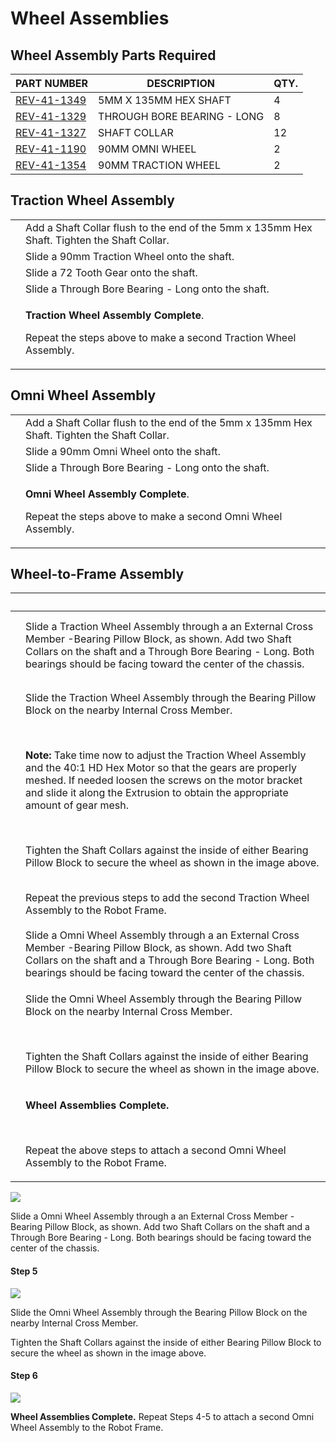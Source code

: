 # Wheel Assemblies

## Wheel Assembly Parts Required

| **PART NUMBER**                                         | **DESCRIPTION**             | **QTY.** |
| ------------------------------------------------------- | --------------------------- | -------- |
| [REV-41-1349](https://www.revrobotics.com/rev-41-1349/) | 5MM X 135MM HEX SHAFT       | 4        |
| [REV-41-1329](https://www.revrobotics.com/rev-41-1329/) | THROUGH BORE BEARING - LONG | 8        |
| [REV-41-1327](https://www.revrobotics.com/rev-41-1327/) | SHAFT COLLAR                | 12       |
| [REV-41-1190](https://www.revrobotics.com/rev-41-1190/) | 90MM OMNI WHEEL             | 2        |
| [REV-41-1354](https://www.revrobotics.com/rev-41-1354/) | 90MM TRACTION WHEEL         | 2        |

## Traction Wheel Assembly&#x20;

|                                                                                                                                                                                                                                                                                                      |                                                                                                                                           |
| ---------------------------------------------------------------------------------------------------------------------------------------------------------------------------------------------------------------------------------------------------------------------------------------------------- | ----------------------------------------------------------------------------------------------------------------------------------------- |
| <img src="https://2589213514-files.gitbook.io/~/files/v0/b/gitbook-legacy-files/o/assets%2F-M5yw0n8IneF5-9ybLjT%2F-MMRhIgLPv-irXg3_tVp%2F-MMS7-9MaArj9DtDKRjF%2FEDU%20Kit_TW%20-%20Add%20Shaft%20Collar.svg?alt=media&#x26;token=3a0b5541-9383-4c17-a3c7-bbc34b810706" alt="" data-size="original">  | Add a Shaft Collar flush to the end of the 5mm x 135mm Hex Shaft. Tighten the Shaft Collar.                                               |
| <img src="https://2589213514-files.gitbook.io/~/files/v0/b/gitbook-legacy-files/o/assets%2F-M5yw0n8IneF5-9ybLjT%2F-MMRhIgLPv-irXg3_tVp%2F-MMS7brR9Rp0vVs9e3BI%2FEDU%20Kit_TW%20-%20Add%20Wheel.svg?alt=media&#x26;token=370e28f0-e34c-4881-b7aa-78f0cd16aae2" alt="" data-size="original">           | Slide a 90mm Traction Wheel onto the shaft.                                                                                               |
| <img src="https://2589213514-files.gitbook.io/~/files/v0/b/gitbook-legacy-files/o/assets%2F-M5yw0n8IneF5-9ybLjT%2F-MMRhIgLPv-irXg3_tVp%2F-MMS8dJOMlF2JJQLQJ9q%2FEDU%20Kit_TW%20-%20Add%20Gear.svg?alt=media&#x26;token=f7f92654-8d82-479f-ab1b-04910f8eb7b1" alt="" data-size="original">            | Slide a 72 Tooth Gear onto the shaft.                                                                                                     |
| <img src="https://2589213514-files.gitbook.io/~/files/v0/b/gitbook-legacy-files/o/assets%2F-M5yw0n8IneF5-9ybLjT%2F-MMRhIgLPv-irXg3_tVp%2F-MMS9hPdrHbDTW-g3x7t%2FEDU%20Kit_TW%20-%20Add%20Long%20Bearing.svg?alt=media&#x26;token=74bd6c86-086e-4a8e-aed6-544746271d95" alt="" data-size="original">  | Slide a Through Bore Bearing - Long onto the shaft.                                                                                       |
| <img src="https://2589213514-files.gitbook.io/~/files/v0/b/gitbook-legacy-files/o/assets%2F-M5yw0n8IneF5-9ybLjT%2F-MMRhIgLPv-irXg3_tVp%2F-MMSA5_fq_u3WIqURPMy%2Fow_complete.svg?alt=media&#x26;token=729e906b-a7f2-4bf8-8cca-bb3fa2360dbe" alt="" data-size="original">                              | <p><strong>Traction Wheel Assembly Complete</strong>. </p><p></p><p>Repeat the steps above to make a second Traction Wheel Assembly. </p> |

## Omni Wheel Assembly&#x20;

|                                                                                                                                                                                                                                                                                                      |                                                                                                                                   |
| ---------------------------------------------------------------------------------------------------------------------------------------------------------------------------------------------------------------------------------------------------------------------------------------------------- | --------------------------------------------------------------------------------------------------------------------------------- |
| <img src="https://2589213514-files.gitbook.io/~/files/v0/b/gitbook-legacy-files/o/assets%2F-M5yw0n8IneF5-9ybLjT%2F-MMRhIgLPv-irXg3_tVp%2F-MMS7-9MaArj9DtDKRjF%2FEDU%20Kit_TW%20-%20Add%20Shaft%20Collar.svg?alt=media&#x26;token=3a0b5541-9383-4c17-a3c7-bbc34b810706" alt="" data-size="original">  | Add a Shaft Collar flush to the end of the 5mm x 135mm Hex Shaft. Tighten the Shaft Collar.                                       |
| <img src="https://2589213514-files.gitbook.io/~/files/v0/b/gitbook-legacy-files/o/assets%2F-M5yw0n8IneF5-9ybLjT%2F-MDMMYDcy7w_WL1Dcpmr%2F-MDMNeDLuLMnsQvq1azu%2FEDU%20Kit_OW%20-%20Add%20Omni%20Wheel.svg?alt=media&#x26;token=4e27b96a-e445-42db-9c98-b272168db28f" alt="" data-size="original">    | Slide a 90mm Omni Wheel onto the shaft.                                                                                           |
| <img src="https://2589213514-files.gitbook.io/~/files/v0/b/gitbook-legacy-files/o/assets%2F-M5yw0n8IneF5-9ybLjT%2F-MDMMYDcy7w_WL1Dcpmr%2F-MDMOlUpS8uZLi2ida-t%2FEDU%20Kit_OW%20-%20Add%20Long%20Bearing.svg?alt=media&#x26;token=f9dabc85-c139-4293-b17a-b6c573bd4d50" alt="" data-size="original">  | Slide a Through Bore Bearing - Long onto the shaft.                                                                               |
| <img src="https://2589213514-files.gitbook.io/~/files/v0/b/gitbook-legacy-files/o/assets%2F-M5yw0n8IneF5-9ybLjT%2F-MMRhIgLPv-irXg3_tVp%2F-MMSAg1-UqpRXq7v5MfV%2Fomni%20complete.svg?alt=media&#x26;token=677753f2-c18a-4ceb-af75-10b39a8d11ab" alt="" data-size="original">                          | <p><strong>Omni Wheel Assembly Complete</strong>. </p><p></p><p>Repeat the steps above to make a second Omni Wheel Assembly. </p> |

## Wheel-to-Frame Assembly

|                                                                                                                                                                                                                                                                                                                                     | ​                                                                                                                                                                                                                                                                                                                                                                                                                                                                                                                                                    |
| ----------------------------------------------------------------------------------------------------------------------------------------------------------------------------------------------------------------------------------------------------------------------------------------------------------------------------------- | ---------------------------------------------------------------------------------------------------------------------------------------------------------------------------------------------------------------------------------------------------------------------------------------------------------------------------------------------------------------------------------------------------------------------------------------------------------------------------------------------------------------------------------------------------- |
| <p>​</p><p><img src="https://2589213514-files.gitbook.io/~/files/v0/b/gitbook-legacy-files/o/assets%2F-M5yw0n8IneF5-9ybLjT%2F-MMRhIgLPv-irXg3_tVp%2F-MMSG7fOwBuBwBYOq8y7%2FEDU%20Kit_Wheels%20-%20Add%20Shaft%20supports.svg?alt=media&#x26;token=36f71e79-4962-46c5-a53e-2597d98f10fb" alt="" data-size="original"></p><p>​</p>    | Slide a Traction Wheel Assembly through a an External Cross Member -Bearing Pillow Block, as shown. Add two Shaft Collars on the shaft and a Through Bore Bearing - Long. Both bearings should be facing toward the center of the chassis.                                                                                                                                                                                                                                                                                                           |
| <p>​</p><p><img src="https://2589213514-files.gitbook.io/~/files/v0/b/gitbook-legacy-files/o/assets%2F-M5yw0n8IneF5-9ybLjT%2F-MMRhIgLPv-irXg3_tVp%2F-MMSGL_ZPq1kwUhL_rwH%2FEDU%20Kit_Detail%20View%20-%20Shaft%20Support%202.svg?alt=media&#x26;token=e87213e9-0b7b-4330-b45d-64cb52c91246" alt="" data-size="original"></p>        | <p>Slide the Traction Wheel Assembly through the Bearing Pillow Block on the nearby Internal Cross Member.</p><p>​</p><p><strong>Note:</strong> Take time now to adjust the Traction Wheel Assembly and the 40:1 HD Hex Motor so that the gears are properly meshed. If needed loosen the screws on the motor bracket and slide it along the Extrusion to obtain the appropriate amount of gear mesh.</p><p>​</p><p>Tighten the Shaft Collars against the inside of either Bearing Pillow Block to secure the wheel as shown in the image above.</p> |
| <p>​</p><p><img src="https://2589213514-files.gitbook.io/~/files/v0/b/gitbook-legacy-files/o/assets%2F-M5yw0n8IneF5-9ybLjT%2F-MMRhIgLPv-irXg3_tVp%2F-MMSGmRvvvshN1C3f5RL%2FEDU%20Kit_Wheels%20-%20Both%20Traction%20Added.svg?alt=media&#x26;token=3634da89-e6a5-4134-835d-df5344711c04" alt="" data-size="original"></p>           | Repeat the previous steps to add the second Traction Wheel Assembly to the Robot Frame.                                                                                                                                                                                                                                                                                                                                                                                                                                                              |
| <p>​</p><p><img src="https://2589213514-files.gitbook.io/~/files/v0/b/gitbook-legacy-files/o/assets%2F-M5yw0n8IneF5-9ybLjT%2F-MMRhIgLPv-irXg3_tVp%2F-MMSExDcF592pBO6yfVA%2FEDU%20Kit_Wheels%20-%20Add%20Shaft%20Support%202.svg?alt=media&#x26;token=e9ad476d-683b-4e26-9523-2b89a853cf23" alt="" data-size="original"></p>         | Slide a Omni Wheel Assembly through a an External Cross Member -Bearing Pillow Block, as shown. Add two Shaft Collars on the shaft and a Through Bore Bearing - Long. Both bearings should be facing toward the center of the chassis.                                                                                                                                                                                                                                                                                                               |
| <p>​</p><p><img src="https://2589213514-files.gitbook.io/~/files/v0/b/gitbook-legacy-files/o/assets%2F-M5yw0n8IneF5-9ybLjT%2F-MMRhIgLPv-irXg3_tVp%2F-MMSFGRFi-gILRyWFEGr%2FEDU%20Kit_Detail%20View%20-%20Shaft%20Support%20complete.svg?alt=media&#x26;token=c985a50a-5dae-4c2a-b1cd-59f1c5cc973d" alt="" data-size="original"></p> | <p>Slide the Omni Wheel Assembly through the Bearing Pillow Block on the nearby Internal Cross Member.</p><p>​</p><p>Tighten the Shaft Collars against the inside of either Bearing Pillow Block to secure the wheel as shown in the image above.</p>                                                                                                                                                                                                                                                                                                |
| <p>​</p><p><img src="https://2589213514-files.gitbook.io/~/files/v0/b/gitbook-legacy-files/o/assets%2F-M5yw0n8IneF5-9ybLjT%2F-MMRhIgLPv-irXg3_tVp%2F-MMSFR31RrgttvbSbixX%2FEDU%20Kit_Wheels%20-%20Complete.svg?alt=media&#x26;token=ec8d8d75-73a6-4d2d-aa40-f55bfac1fd9f" alt="" data-size="original"></p>                          | <p><strong>Wheel Assemblies Complete.</strong></p><p>​</p><p>Repeat the above steps to attach a second Omni Wheel Assembly to the Robot Frame.</p>                                                                                                                                                                                                                                                                                                                                                                                                   |



![](https://2589213514-files.gitbook.io/\~/files/v0/b/gitbook-legacy-files/o/assets%2F-M5yw0n8IneF5-9ybLjT%2F-MDRaMoS1o\_Ko2Ik5TVR%2F-MDVvR4ic6NYRSWESsS4%2FEDU%20Kit\_Wheels%20-%20Add%20Shaft%20Support%202.svg?alt=media\&token=9c65e259-eb1d-41cb-b195-138f60b344fc)

Slide a Omni Wheel Assembly through a an External Cross Member -Bearing Pillow Block, as shown. Add two Shaft Collars on the shaft and a Through Bore Bearing - Long. Both bearings should be facing toward the center of the chassis.&#x20;

#### Step 5

![](https://2589213514-files.gitbook.io/\~/files/v0/b/gitbook-legacy-files/o/assets%2F-M5yw0n8IneF5-9ybLjT%2F-MDMMYDcy7w\_WL1Dcpmr%2F-MDMZa11-doPy02SbkHJ%2FEDU%20Kit\_Detail%20View%20-%20Shaft%20Support%20complete.svg?alt=media\&token=41be917f-cb29-4577-91a8-e66cccaee4be)

Slide the Omni Wheel Assembly through the Bearing Pillow Block on the nearby Internal Cross Member.&#x20;

Tighten the Shaft Collars against the inside of either Bearing Pillow Block  to secure the wheel as shown in the image above.&#x20;



#### Step 6

![](https://2589213514-files.gitbook.io/\~/files/v0/b/gitbook-legacy-files/o/assets%2F-M5yw0n8IneF5-9ybLjT%2F-MDMMYDcy7w\_WL1Dcpmr%2F-MDM\_VFvflghpStx1GVl%2FEDU%20Kit\_Wheels%20-%20Complete.svg?alt=media\&token=7ffb936f-2b5d-4dd9-b9f3-f071ecdb3cf9)

**Wheel Assemblies Complete.** Repeat Steps 4-5 to attach a second Omni Wheel Assembly to the Robot Frame.&#x20;

